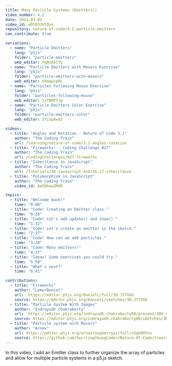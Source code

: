 ```yaml
---
title: Many Particle Systems (Emitters!)
video_number: 4.2
date: 2021-03-02
video_id: wDYD3JVtOys
repository: nature-of-code/4.2-particle-emitters
can_contribute: true

variations:
  - name: "Particle Emitters"
    lang: "p5js"
    folder: "particle-emitters"
    web_editor: YqAxA5CYy
  - name: "Particle Emitters with Movers Exercise"
    lang: "p5js"
    folder: "particle-emitters-with-movers"
    web_editor: UXmqwcpRL
  - name: "Particles Following Mouse Exercise"
    lang: "p5js"
    folder: "particles-following-mouse"
    web_editor: 1zTN6PYJg
  - name: "Particle Emitters Color Exercise"
    lang: "p5js"
    folder: "particle-emitters-color"
    web_editor: IYisp9xmJ

videos:
  - title: "Angles and Rotation - Nature of Code 3.1"
    author: "The Coding Train"
    url: /learning/nature-of-code/3.1-angles-rotation
  - title: "Fireworks! - Coding Challenge #27"
    author: "The Coding Train"
    url: /CodingChallenges/027-fireworks
  - title: "Inheritance in JavaScript"
    author: "The Coding Train"
    url: /Tutorials/16-javascript-es6/16.17-inheritance
  - title: "Polymorphism in JavaScript"
    author: "The Coding Train"
    video_id: 8a5BkwuZRK0

topics:
  - title: "Welcome back!"
    time: "0:00"
  - title: "Code! Creating an Emitter class."
    time: "0:28"
  - title: "Code! Let's add update() and show()."
    time: "1:32"
  - title: "Code! Let's create an emitter in the sketch."
    time: "2:37"
  - title: "Code! How can we add particles."
    time: "3:20"
  - title: "Code! Many emitters!"
    time: "4:37"
  - title: "Ideas! Some exercises you could try."
    time: "5:58"
  - title: "What's next?"
    time: "6:41"

contributions:
  - title: "Fireworks"
    author: "LemurDaniel"
    url:  https://editor.p5js.org/DanielL/full/3Q-JY7VGG
    source: https://editor.p5js.org/DanielL/sketches/3Q-JY7VGG
  - title: "Particle System With Images"
    author: "Indrayudh Chakraborty"
    url:  https://editor.p5js.org/indrayudh.chakraborty08/present/4DH_GBaPO
    source: https://editor.p5js.org/indrayudh.chakraborty08/sketches/4DH_GBaPO
  - title: "Particle system with Movers"
    author: "Arnav"
    url: https://editor.p5js.org/arnavraspberrypi/full/x5gDAHTuv
    source: https://github.com/SwirlingYoungCoder/Nature-Of-Code/tree/main/particlesystem
---
```


In this video, I add an Emitter class to further organize the array of particles and allow for multiple particle systems in a p5.js sketch.
